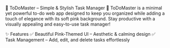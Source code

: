🎀 ToDoMaster – Simple & Stylish Task Manager 💖
ToDoMaster is a minimal yet powerful to-do web app designed to keep you organized while adding a touch of elegance with its soft pink background. Stay productive with a visually appealing and easy-to-use task manager!

✨ Features
✅ Beautiful Pink-Themed UI – Aesthetic & calming design
✅ Task Management – Add, edit, and delete tasks effortlessly
